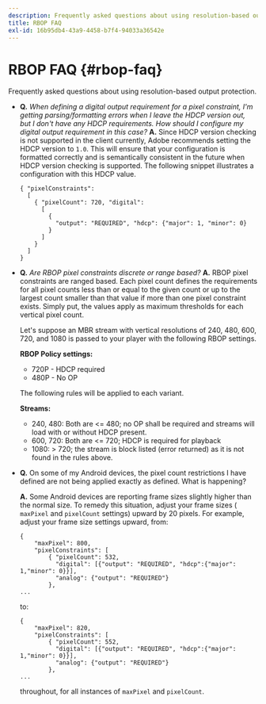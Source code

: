 ```yaml
---
description: Frequently asked questions about using resolution-based output protection.
title: RBOP FAQ
exl-id: 16b95db4-43a9-4458-b7f4-94033a36542e
---
```

# RBOP FAQ {#rbop-faq}

Frequently asked questions about using resolution-based output protection.

* **Q.** *When defining a digital output requirement for a pixel constraint, I'm getting parsing/formatting errors when I leave the HDCP version out, but I don't have any HDCP requirements. How should I configure my digital output requirement in this case?* **A.** Since HDCP version checking is not supported in the client currently, Adobe recommends setting the HDCP version to `1.0`. This will ensure that your configuration is formatted correctly and is semantically consistent in the future when HDCP version checking is supported. The following snippet illustrates a configuration with this HDCP value. 

  ```
  { "pixelConstraints":  
    [  
      { "pixelCount": 720, "digital":  
        [  
          {  
            "output": "REQUIRED", "hdcp": {"major": 1, "minor": 0}  
          }  
        ]  
      }  
    ]  
  }
  ```

* **Q.** *Are RBOP pixel constraints discrete or range based?* **A.** RBOP pixel constraints are ranged based. Each pixel count defines the requirements for all pixel counts less than or equal to the given count or up to the largest count smaller than that value if more than one pixel constraint exists. Simply put, the values apply as maximum thresholds for each vertical pixel count.

  Let's suppose an MBR stream with vertical resolutions of 240, 480, 600, 720, and 1080 is passed to your player with the following RBOP settings.

  **RBOP Policy settings:**

    * 720P - HDCP required 
    * 480P - No OP

  The following rules will be applied to each variant.

  **Streams:**

    * 240, 480: Both are <= 480; no OP shall be required and streams will load with or without HDCP present.
    * 600, 720: Both are <= 720; HDCP is required for playback 
    * 1080: > 720; the stream is block listed (error returned) as it is not found in the rules above.

* **Q.** On some of my Android devices, the pixel count restrictions I have defined are not being applied exactly as defined. What is happening?

  **A.** Some Android devices are reporting frame sizes slightly higher than the normal size. To remedy this situation, adjust your frame sizes ( `maxPixel` and `pixelCount` settings) upward by 20 pixels. For example, adjust your frame size settings upward, from: 

  ```
  { 
      "maxPixel": 800, 
      "pixelConstraints": [ 
          { "pixelCount": 532, 
            "digital": [{"output": "REQUIRED", "hdcp":{"major": 1,"minor": 0}}], 
            "analog": {"output": "REQUIRED"} 
          }, 
  ... 
  
  ```

  to: 

  ```
  { 
      "maxPixel": 820, 
      "pixelConstraints": [ 
          { "pixelCount": 552, 
            "digital": [{"output": "REQUIRED", "hdcp":{"major": 1,"minor": 0}}], 
            "analog": {"output": "REQUIRED"} 
          }, 
  ... 
  
  ```

  throughout, for all instances of `maxPixel` and `pixelCount`.
